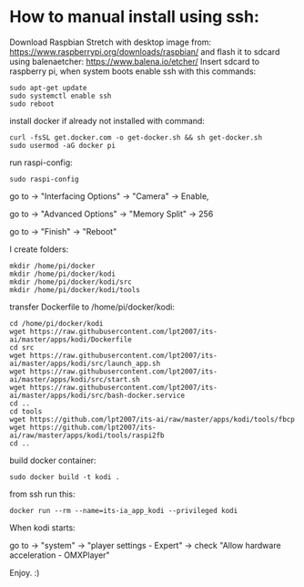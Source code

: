 # How to manual install using ssh:
Download Raspbian Stretch with desktop image from:
https://www.raspberrypi.org/downloads/raspbian/
and flash it to sdcard using balenaetcher:
https://www.balena.io/etcher/
Insert sdcard to raspberry pi, when system boots enable ssh with this commands:
```
sudo apt-get update
sudo systemctl enable ssh
sudo reboot
```
install docker if already not installed with command:
```
curl -fsSL get.docker.com -o get-docker.sh && sh get-docker.sh
sudo usermod -aG docker pi
```
run raspi-config:
```
sudo raspi-config
```
go to -> "Interfacing Options" -> "Camera" -> Enable,

go to -> "Advanced Options" -> "Memory Split" -> 256

go to -> "Finish" -> "Reboot"

I create folders:
```
mkdir /home/pi/docker
mkdir /home/pi/docker/kodi
mkdir /home/pi/docker/kodi/src
mkdir /home/pi/docker/kodi/tools
```
transfer Dockerfile to /home/pi/docker/kodi:
```
cd /home/pi/docker/kodi
wget https://raw.githubusercontent.com/lpt2007/its-ai/master/apps/kodi/Dockerfile
cd src
wget https://raw.githubusercontent.com/lpt2007/its-ai/master/apps/kodi/src/launch_app.sh
wget https://raw.githubusercontent.com/lpt2007/its-ai/master/apps/kodi/src/start.sh
wget https://raw.githubusercontent.com/lpt2007/its-ai/master/apps/kodi/src/bash-docker.service
cd ..
cd tools
wget https://github.com/lpt2007/its-ai/raw/master/apps/kodi/tools/fbcp
wget https://github.com/lpt2007/its-ai/raw/master/apps/kodi/tools/raspi2fb
cd ..
```
build docker container:
```
sudo docker build -t kodi .
```

from ssh run this:
```
docker run --rm --name=its-ia_app_kodi --privileged kodi

```
When kodi starts:

go to -> "system" -> "player settings - Expert" -> check "Allow hardware acceleration - OMXPlayer"

Enjoy. :)
